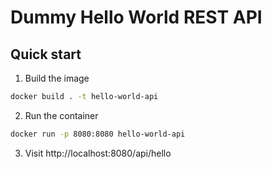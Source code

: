 # Dummy Hello World REST API

## Quick start

1. Build the image

```sh
docker build . -t hello-world-api
```

2. Run the container

```sh
docker run -p 8080:8080 hello-world-api
```

3. Visit http://localhost:8080/api/hello
